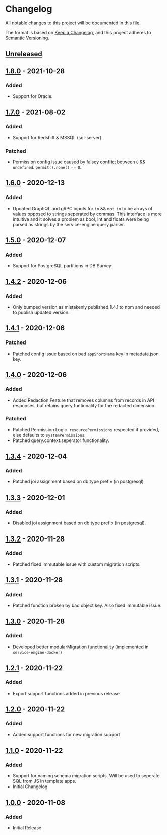# Changelog
All notable changes to this project will be documented in this file.

The format is based on [Keep a Changelog](https://keepachangelog.com/en/1.0.0/),
and this project adheres to [Semantic Versioning](https://semver.org/spec/v2.0.0.html).

## [Unreleased]

## [1.8.0] - 2021-10-28
### Added
- Support for Oracle.

## [1.7.0] - 2021-08-02
### Added
- Support for Redshift & MSSQL (sql-server).
### Patched
- Permission config issue caused by falsey conflict between `0` && `undefined`. `permit().none()` == `0`.

## [1.6.0] - 2020-12-13
### Added
- Updated GraphQL and gRPC inputs for `in` && `not_in` to be arrays of values opposed to strings seperated by commas. This interface is more intuitive and it solves a problem as bool, int and floats were being parsed as strings by the service-engine query parser.

## [1.5.0] - 2020-12-07
### Added
- Support for PostgreSQL partitions in DB Survey.

## [1.4.2] - 2020-12-06
### Added
- Only bumped version as mistakenly published 1.4.1 to npm and needed to publish updated version.

## [1.4.1] - 2020-12-06
### Patched
- Patched config issue based on bad `appShortName` key in metadata.json key.

## [1.4.0] - 2020-12-06
### Added
- Added Redaction Feature that removes columns from records in API responses, but retains query funtionality for the redacted dimension.
### Patched
- Patched Permission Logic. `resourcePermissions` respected if provided, else defaults to `systemPermissions`.
- Patched query.context.seperator functionality.

## [1.3.4] - 2020-12-04
### Added
- Patched joi assignment based on db type prefix (in postgresql)

## [1.3.3] - 2020-12-01
### Added
- Disabled joi assignment based on db type prefix (in postgresql).

## [1.3.2] - 2020-11-28
### Added
- Patched fixed immutable issue with custom migration scripts.

## [1.3.1] - 2020-11-28
### Added
- Patched function broken by bad object key. Also fixed immutable issue.

## [1.3.0] - 2020-11-28
### Added
- Developed better modularMigration functionality (implemented in `service-engine-docker`)

## [1.2.1] - 2020-11-22
### Added
- Export support functions added in previous release.

## [1.2.0] - 2020-11-22
### Added
- Added support functions for new migration support

## [1.1.0] - 2020-11-22
### Added
- Support for naming schema migration scripts. Will be used to seperate SQL from JS in template apps.
- Initial Changelog

## [1.0.0] - 2020-11-08
### Added
- Initial Release

[Unreleased]: https://github.com/sudowing/service-engine/compare/v1.8.0...HEAD
[1.8.0]: https://github.com/sudowing/service-engine/compare/v1.7.0...v1.8.0
[1.7.0]: https://github.com/sudowing/service-engine/compare/v1.6.0...v1.7.0
[1.6.0]: https://github.com/sudowing/service-engine/compare/v1.5.0...v1.6.0
[1.5.0]: https://github.com/sudowing/service-engine/compare/v1.4.2...v1.5.0
[1.4.2]: https://github.com/sudowing/service-engine/compare/v1.4.1...v1.4.2
[1.4.1]: https://github.com/sudowing/service-engine/compare/v1.4.0...v1.4.1
[1.4.0]: https://github.com/sudowing/service-engine/compare/v1.3.4...v1.4.0
[1.3.4]: https://github.com/sudowing/service-engine/compare/v1.3.3...v1.3.4
[1.3.3]: https://github.com/sudowing/service-engine/compare/v1.3.2...v1.3.3
[1.3.2]: https://github.com/sudowing/service-engine/compare/v1.3.1...v1.3.2
[1.3.1]: https://github.com/sudowing/service-engine/compare/v1.3.0...v1.3.1
[1.3.0]: https://github.com/sudowing/service-engine/compare/v1.2.1...v1.3.0
[1.2.1]: https://github.com/sudowing/service-engine/compare/v1.2.0...v1.2.1
[1.2.0]: https://github.com/sudowing/service-engine/compare/v1.1.0...v1.2.0
[1.1.0]: https://github.com/sudowing/service-engine/compare/v1.0.0...v1.1.0
[1.0.0]: https://github.com/sudowing/service-engine/releases/tag/v1.0.0

